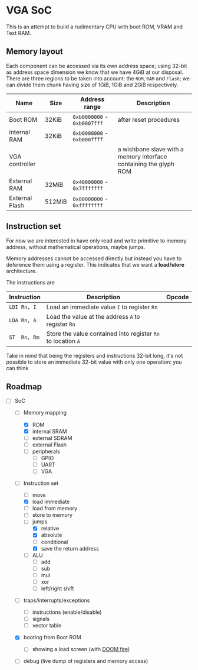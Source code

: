 # VGA SoC

This is an attempt to build a rudimentary CPU with boot ROM, VRAM and Text RAM.

## Memory layout

Each component can be accessed via its own address space; using 32-bit as address space dimension
we know that we have 4GiB at our disposal. There are three regions to be taken into account:
the ``ROM``, ``RAM`` and ``Flash``; we can divide them chunk having size of 1GiB, 1GiB and 2GiB respectively.

| Name           | Size   |Address range | Description |
|------          |--------|--------------|-------------|
| Boot ROM       |  32KiB | ``0xb0000000`` - ``0xb0007fff`` | after reset procedures |
| internal RAM   |  32KiB | ``0xb0008000`` - ``0xb000ffff`` |  |
| VGA controller |        |              | a wishbone slave with a memory interface containing the glyph ROM |
| External RAM   |  32MiB | ``0x40000000`` - ``0x7fffffff`` | |
| External Flash | 512MiB | ``0x80000000`` - ``0xffffffff`` | |

## Instruction set

For now we are interested in have only read and write primitive to memory address, without mathematical
operations, maybe jumps.

Memory addresses cannot be accessed directly but instead you have to deference them using a register.
This indicates that we want a **load/store** architecture.

The instructions are

| Instruction | Description | Opcode |
|-------------|-------------|--------|
| ``LDI Rn, I`` | Load an immediate value ``I`` to register ``Rn`` |
| ``LDA Rn, A`` | Load the value at the address ``A`` to register ``Rn`` |
| ``ST  Rn, Rm`` | Store the value contained into register ``Rn`` to location ``A`` |

Take in mind that being the registers and instructions 32-bit long, it's not possible to
store an immediate 32-bit value with only one operation: you can think


## Roadmap

 - [ ] SoC
   - [ ] Memory mapping
     - [x] ROM
     - [x] internal SRAM
     - [ ] external SDRAM
     - [ ] external Flash
     - [ ] peripherals
       - [ ] GPIO
       - [ ] UART
       - [ ] VGA
   - [ ] Instruction set
     - [ ] move
     - [x] load immediate
     - [ ] load from memory
     - [ ] store to memory
     - [ ] jumps
       - [x] relative
       - [x] absolute
       - [ ] conditional
       - [x] save the return address
     - [ ] ALU
       - [ ] add
       - [ ] sub
       - [ ] mul
       - [ ] xor
       - [ ] left/right shift
   - [ ] traps/interrupts/exceptions
     - [ ] instructions (enable/disable)
     - [ ] signals
     - [ ] vector table
   - [x] booting from Boot ROM
     - [ ] showing a load screen (with [DOOM fire](http://fabiensanglard.net/doom_fire_psx/))
   - [ ] debug (live dump of registers and memory access)

